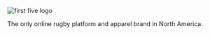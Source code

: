 ![first five logo](https://i.imgur.com/Q1PiS6B.png)

The only online rugby platform and apparel brand in North America. 

